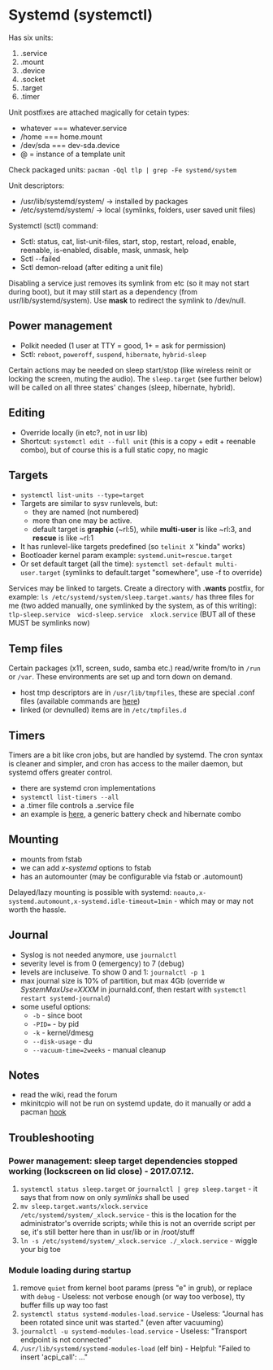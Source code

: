 # Systemd (systemctl)

Has six units:

1. .service
2. .mount
3. .device
4. .socket
5. .target
6. .timer

Unit postfixes are attached magically for cetain types:

* whatever === whatever.service
* /home === home.mount
* /dev/sda === dev-sda.device
* @ = instance of a template unit

Check packaged units:
`pacman -Qql tlp | grep -Fe systemd/system`

Unit descriptors:

* /usr/lib/systemd/system/ →  installed by packages
* /etc/systemd/system/ → local (symlinks, folders, user saved unit files)

Systemctl (sctl) command:

* Sctl: status, cat, list-unit-files, start, stop, restart, reload, enable, reenable, is-enabled, disable, mask, unmask, help
* Sctl --failed
* Sctl demon-reload (after editing a unit file)

Disabling a service just removes its symlink from etc (so it may not start during boot), but it may still start as a dependency (from usr/lib/systemd/system). Use **mask** to redirect the symlink to /dev/null.

## Power management

* Polkit needed (1 user at TTY = good, 1+ = ask for permission)
* Sctl: `reboot`, `poweroff`, `suspend`, `hibernate`, `hybrid-sleep`

Certain actions may be needed on sleep start/stop (like wireless reinit or locking the screen, muting the audio). The `sleep.target` (see further below) will be called on all three states' changes (sleep, hibernate, hybrid).

## Editing

* Override locally (in etc?, not in usr lib)
* Shortcut: `systemctl edit --full unit` (this is a copy + edit + reenable combo), but of course this is a full static copy, no magic

## Targets

* `systemctl list-units --type=target`
* Targets are similar to sysv runlevels, but:
  * they are named (not numbered)
  * more than one may be active.
  * default target is **graphic** (~rl:5), while **multi-user** is like ~rl:3, and **rescue** is like ~rl:1
* It has runlevel-like targets predefined (so `telinit X` "kinda" works)
* Bootloader kernel param example: `systemd.unit=rescue.target`
* Or set default target (all the time): `systemctl set-default multi-user.target` (symlinks to default.target "somewhere", use -f to override)

Services may be linked to targets. Create a directory with __.wants__ postfix, for example: `ls /etc/systemd/system/sleep.target.wants/` has three files for me (two added manually, one symlinked by the system, as of this writing): `tlp-sleep.service  wicd-sleep.service  xlock.service` (BUT all of these MUST be symlinks now)

## Temp files

Certain packages (x11, screen, sudo, samba etc.) read/write from/to in `/run` or `/var`. These environments are set up and torn down on demand.

* host tmp descriptors are in `/usr/lib/tmpfiles`, these are special .conf files (available commands are [here](https://www.freedesktop.org/software/systemd/man/tmpfiles.d.html))
* linked (or devnulled) items are in `/etc/tmpfiles.d` 

## Timers

Timers are a bit like cron jobs, but are handled by systemd. The cron syntax is cleaner and simpler, and cron has access to the mailer daemon, but systemd offers greater control.

* there are systemd cron implementations
* `systemctl list-timers --all`
* a .timer file controls a .service file
* an example is [here](http://unix.stackexchange.com/questions/292444/using-systemd-timers-instead-of-cron), a generic battery check and hibernate combo

## Mounting

* mounts from fstab
* we can add _x-systemd_ options to fstab
* has an automounter (may be configurable via fstab or .automount)

Delayed/lazy mounting is possible with systemd:
`noauto,x-systemd.automount,x-systemd.idle-timeout=1min` - which may or may not worth the hassle.

## Journal

* Syslog is not needed anymore, use `journalctl`
* severity level is from 0 (emergency) to 7 (debug)
* levels are incluseive. To show 0 and 1: `journalctl -p 1`
* max journal size is 10% of partition, but max 4Gb (override w _SystemMaxUse=XXXM_ in journald.conf, then restart with `systemctl restart systemd-journald`)
* some useful options:
  * `-b` - since boot
  * `-PID=` - by pid
  * `-k` - kernel/dmesg
  * `--disk-usage` - du
  * `--vacuum-time=2weeks` - manual cleanup

## Notes

* read the wiki, read the forum
* mkinitcpio will not be run on systemd update, do it manually or add a pacman [hook](https://bbs.archlinux.org/viewtopic.php?id=215411)

## Troubleshooting

### Power management: sleep target dependencies stopped working (lockscreen on lid close) - 2017.07.12.

1. `systemctl status sleep.target` or `journalctl | grep sleep.target` - 
   it says that from now on only _symlinks_ shall be used
2. `mv sleep.target.wants/xlock.service /etc/systemd/system/_xlock.service` - 
   this is the location for the administrator's override scripts;
   while this is not an override script per se, it's still better
   here than in usr/lib or in /root/stuff
3. `ln -s /etc/systemd/system/_xlock.service ./_xlock.service` - 
   wiggle your big toe

### Module loading during startup

1. remove `quiet` from kernel boot params (press "e" in grub), or replace with `debug` - 
   Useless: not verbose enough (or way too verbose), tty buffer fills up way too fast
2. `systemctl status systemd-modules-load.service` - 
   Useless: "Journal has been rotated since unit was started." (even after vacuuming)
3. `journalctl -u systemd-modules-load.service` - 
   Useless: "Transport endpoint is not connected"
4. `/usr/lib/systemd/systemd-modules-load` (elf bin) - 
   Helpful: "Failed to insert 'acpi_call': ..."
